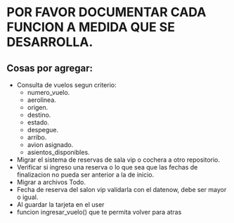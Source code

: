 # POR FAVOR DOCUMENTAR CADA FUNCION A MEDIDA QUE SE DESARROLLA.
## Cosas por agregar:
- Consulta de vuelos segun criterio:
  - numero_vuelo.
  - aerolinea.
  - origen.
  - destino.
  - estado.
  - despegue.
  - arribo.
  - avion asignado.
  - asientos_disponibles.
- Migrar el sistema de reservas de sala vip o cochera a otro repositorio.
- Verificar si ingreso una reserva o lo que sea que las fechas de finalizacion no pueda ser anterior a la de inicio.
- Migrar a archivos Todo.
- Fecha de reserva del salon vip validarla con el datenow, debe ser mayor o igual.
- Al guardar la tarjeta en el user 
- funcion ingresar_vuelo() que te permita volver para atras